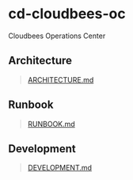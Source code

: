 # cd-cloudbees-oc
Cloudbees Operations Center

## Architecture

> [ARCHITECTURE.md](ARCHITECTURE.md)

## Runbook

> [RUNBOOK.md](RUNBOOK.md)

## Development

> [DEVELOPMENT.md](DEVELOPMENT.md)
